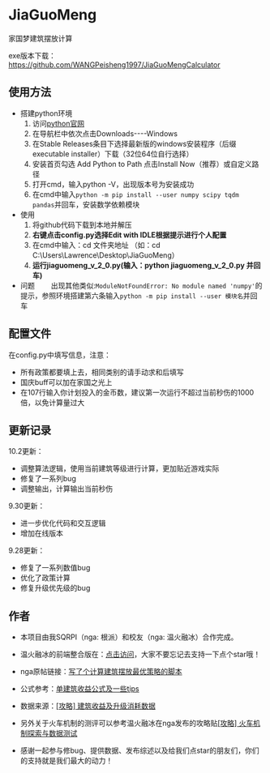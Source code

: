 # JiaGuoMeng
家国梦建筑摆放计算

exe版本下载：https://github.com/WANGPeisheng1997/JiaGuoMengCalculator

## 使用方法

- 搭建python环境
	1. 访问[python官网](https://www.python.org/downloads/windows/)
	2. 在导航栏中依次点击Downloads----Windows
	3. 在Stable Releases条目下选择最新版的windows安装程序（后缀executable installer）下载（32位64位自行选择）
	4. 安装首页勾选 Add Python to Path 点击Install Now（推荐）或自定义路径
	5. 打开cmd，输入python -V，出现版本号为安装成功
	6. 在cmd中输入`python -m pip install --user numpy scipy tqdm pandas`并回车，安装数学依赖模块
- 使用
	1. 将github代码下载到本地并解压
	2. **右键点击config.py选择Edit with IDLE根据提示进行个人配置**
	3. 在cmd中输入：cd 文件夹地址 （如：cd C:\Users\Lawrence\Desktop\JiaGuoMeng）
	4. **运行jiaguomeng_v_2_0.py(输入：python jiaguomeng_v_2_0.py 并回车)**
- 问题
　　出现其他类似:`ModuleNotFoundError: No module named 'numpy'`的提示，参照环境搭建第六条输入`python -m pip install --user 模块名`并回车

## 配置文件
在config.py中填写信息，注意：

- 所有政策都要填上去，相同类别的请手动求和后填写
- 国庆buff可以加在家国之光上
- 在107行输入你计划投入的金币数，建议第一次运行不超过当前秒伤的1000倍，以免计算量过大

## 更新记录

10.2更新：
- 调整算法逻辑，使用当前建筑等级进行计算，更加贴近游戏实际
- 修复了一系列bug
- 调整输出，计算输出当前秒伤

9.30更新：
- 进一步优化代码和交互逻辑
- 增加在线版本

9.28更新：
- 修复了一系列数值bug
- 优化了政策计算
- 修复升级优先级的bug

## 作者

- 本项目由我SQRPI（nga: 根派）和校友（nga: 温火融冰）合作完成。

- 温火融冰的前端整合版在：[点击访问](https://github.com/WANGPeisheng1997/JiaGuoMengCalculator)，大家不要忘记去支持一下点个star哦！

- nga原帖链接：[写了个计算建筑摆放最优策略的脚本](https://bbs.nga.cn/read.php?tid=18677204)

- 公式参考：[单建筑收益公式及一些tips](https://bbs.nga.cn/read.php?tid=18675554)

- 数据来源：[[攻略] 建筑收益及升级消耗数据](https://nga.178.com/read.php?tid=18741305)
- 另外关于火车机制的测评可以参考温火融冰在nga发布的攻略贴[[攻略] 火车机制探索与数据测试](https://nga.178.com/read.php?tid=18729321)
- 感谢一起参与修bug、提供数据、发布综述以及给我们点star的朋友们，你们的支持就是我们最大的动力！

